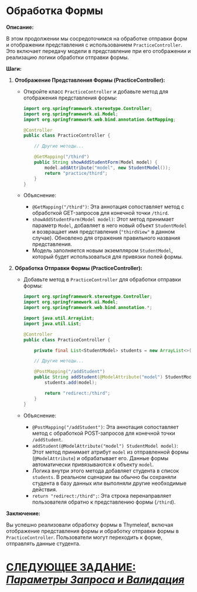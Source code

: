 # Обработка Формы

**Описание:**

В этом продолжении мы сосредоточимся на обработке отправки форм и отображении представления с использованием `PracticeController`. Это включает передачу модели в представление при его отображении и реализацию логики обработки отправки формы.

**Шаги:**

1. **Отображение Представления Формы (PracticeController):**

   - Откройте класс `PracticeController` и добавьте метод для отображения представления формы:

     ```java
     import org.springframework.stereotype.Controller;
     import org.springframework.ui.Model;
     import org.springframework.web.bind.annotation.GetMapping;

     @Controller
     public class PracticeController {

         // Другие методы...

         @GetMapping("/third")
         public String showAddStudentForm(Model model) {
             model.addAttribute("model", new StudentModel());
             return "practice/third";
         }
     }
     ```

   - Объяснение:
      - `@GetMapping("/third")`: Эта аннотация сопоставляет метод с обработкой GET-запросов для конечной точки `/third`.
      - `showAddStudentForm(Model model)`: Этот метод принимает параметр `Model`, добавляет в него новый объект `StudentModel` и возвращает имя представления (`"thirdView"` в данном случае). Обновлено для отражения правильного названия представления.
      - Модель заполняется новым экземпляром `StudentModel`, который будет использоваться для привязки полей формы.

2. **Обработка Отправки Формы (PracticeController):**

   - Добавьте метод в `PracticeController` для обработки отправки формы:

     ```java
     import org.springframework.stereotype.Controller;
     import org.springframework.ui.Model;
     import org.springframework.web.bind.annotation.*;

     import java.util.ArrayList;
     import java.util.List;

     @Controller
     public class PracticeController {

         private final List<StudentModel> students = new ArrayList<>();

         // Другие методы...

         @PostMapping("/addStudent")
         public String addStudent(@ModelAttribute("model") StudentModel model) {
             students.add(model);

             return "redirect:/third";
         }
     }
     ```

   - Объяснение:
      - `@PostMapping("/addStudent")`: Эта аннотация сопоставляет метод с обработкой POST-запросов для конечной точки `/addStudent`.
      - `addStudent(@ModelAttribute("model") StudentModel model)`: Этот метод принимает атрибут `model` из отправленной формы (`@ModelAttribute`) и обрабатывает его. Данные формы автоматически привязываются к объекту `model`.
      - Логика внутри этого метода добавляет студента в список `students`. В реальном сценарии вы обычно бы сохраняли студента в базу данных или выполняли другие необходимые действия.
      - `return "redirect:/third";`: Эта строка перенаправляет пользователя обратно к представлению формы (`/third`).

**Заключение:**

Вы успешно реализовали обработку формы в Thymeleaf, включая отображение представления формы и обработку отправки формы в `PracticeController`. Пользователи могут переходить к форме, отправлять данные студента.

# [СЛЕДУЮЩЕЕ ЗАДАНИЕ: *Параметры Запроса и Валидация*](validation.md)